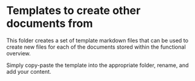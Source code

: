 # Templates to create other documents from

This folder creates a set of template markdown files that can be used to create new files for each of the documents stored within the functional overview.

Simply copy-paste the template into the appropriate folder, rename, and add your content.
